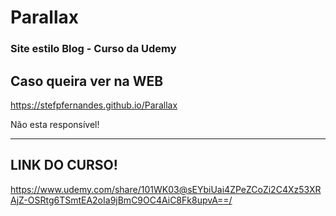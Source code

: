 # Parallax

### Site estilo Blog - Curso da Udemy 

## Caso queira ver na WEB
https://stefpfernandes.github.io/Parallax

Não esta responsível!

--------------------------------------------

## LINK DO CURSO!
 https://www.udemy.com/share/101WK03@sEYbiUai4ZPeZCoZi2C4Xz53XRAjZ-OSRtg6TSmtEA2oIa9jBmC9OC4AiC8Fk8upvA==/
